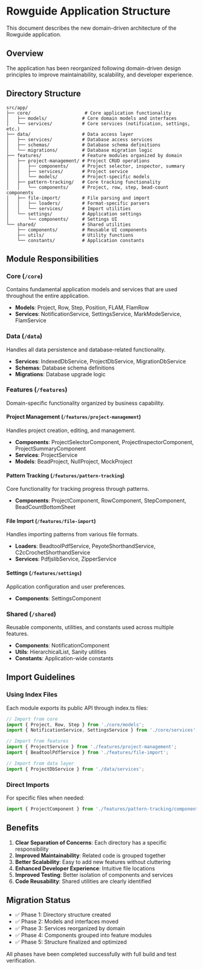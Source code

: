# Rowguide Application Structure

This document describes the new domain-driven architecture of the Rowguide application.

## Overview

The application has been reorganized following domain-driven design principles to improve maintainability, scalability, and developer experience.

## Directory Structure

```
src/app/
├── core/                    # Core application functionality
│   ├── models/             # Core domain models and interfaces
│   └── services/           # Core services (notification, settings, etc.)
├── data/                   # Data access layer
│   ├── services/           # Database access services
│   ├── schemas/            # Database schema definitions
│   └── migrations/         # Database migration logic
├── features/               # Feature modules organized by domain
│   ├── project-management/ # Project CRUD operations
│   │   ├── components/     # Project selector, inspector, summary
│   │   ├── services/       # Project service
│   │   └── models/         # Project-specific models
│   ├── pattern-tracking/   # Core tracking functionality
│   │   └── components/     # Project, row, step, bead-count components
│   ├── file-import/        # File parsing and import
│   │   ├── loaders/        # Format-specific parsers
│   │   └── services/       # Import utilities
│   └── settings/           # Application settings
│       └── components/     # Settings UI
└── shared/                 # Shared utilities
    ├── components/         # Reusable UI components
    ├── utils/              # Utility functions
    └── constants/          # Application constants
```

## Module Responsibilities

### Core (`/core`)
Contains fundamental application models and services that are used throughout the entire application.

- **Models**: Project, Row, Step, Position, FLAM, FlamRow
- **Services**: NotificationService, SettingsService, MarkModeService, FlamService

### Data (`/data`)
Handles all data persistence and database-related functionality.

- **Services**: IndexedDbService, ProjectDbService, MigrationDbService
- **Schemas**: Database schema definitions
- **Migrations**: Database upgrade logic

### Features (`/features`)
Domain-specific functionality organized by business capability.

#### Project Management (`/features/project-management`)
Handles project creation, editing, and management.
- **Components**: ProjectSelectorComponent, ProjectInspectorComponent, ProjectSummaryComponent
- **Services**: ProjectService
- **Models**: BeadProject, NullProject, MockProject

#### Pattern Tracking (`/features/pattern-tracking`)
Core functionality for tracking progress through patterns.
- **Components**: ProjectComponent, RowComponent, StepComponent, BeadCountBottomSheet

#### File Import (`/features/file-import`)
Handles importing patterns from various file formats.
- **Loaders**: BeadtoolPdfService, PeyoteShorthandService, C2cCrochetShorthandService
- **Services**: PdfjslibService, ZipperService

#### Settings (`/features/settings`)
Application configuration and user preferences.
- **Components**: SettingsComponent

### Shared (`/shared`)
Reusable components, utilities, and constants used across multiple features.

- **Components**: NotificationComponent
- **Utils**: HierarchicalList, Sanity utilities
- **Constants**: Application-wide constants

## Import Guidelines

### Using Index Files
Each module exports its public API through index.ts files:

```typescript
// Import from core
import { Project, Row, Step } from './core/models';
import { NotificationService, SettingsService } from './core/services';

// Import from features
import { ProjectService } from './features/project-management';
import { BeadtoolPdfService } from './features/file-import';

// Import from data layer
import { ProjectDbService } from './data/services';
```

### Direct Imports
For specific files when needed:

```typescript
import { ProjectComponent } from './features/pattern-tracking/components/project/project.component';
```

## Benefits

1. **Clear Separation of Concerns**: Each directory has a specific responsibility
2. **Improved Maintainability**: Related code is grouped together
3. **Better Scalability**: Easy to add new features without cluttering
4. **Enhanced Developer Experience**: Intuitive file locations
5. **Improved Testing**: Better isolation of components and services
6. **Code Reusability**: Shared utilities are clearly identified

## Migration Status

- ✅ Phase 1: Directory structure created
- ✅ Phase 2: Models and interfaces moved
- ✅ Phase 3: Services reorganized by domain
- ✅ Phase 4: Components grouped into feature modules
- ✅ Phase 5: Structure finalized and optimized

All phases have been completed successfully with full build and test verification.
